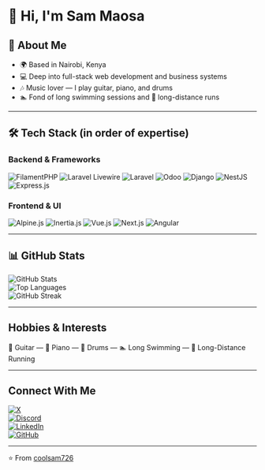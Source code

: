 # 👋 Hi, I'm Sam Maosa

## 🚀 About Me
- 🌍 Based in Nairobi, Kenya  
- 💻 Deep into full-stack web development and business systems  
- 🎶 Music lover — I play guitar, piano, and drums  
- 🏊 Fond of long swimming sessions and 🏃 long-distance runs  

---

## 🛠️ Tech Stack (in order of expertise)

###  Backend & Frameworks
<p>
  <img alt="FilamentPHP" src="https://img.shields.io/badge/FilamentPHP-000000?style=for-the-badge&logo=filament&logoColor=white" />
  <img alt="Laravel Livewire" src="https://img.shields.io/badge/Livewire-%23FB70A9?style=for-the-badge&logo=livewire&logoColor=white" />
  <img alt="Laravel" src="https://img.shields.io/badge/Laravel-F05340?style=for-the-badge&logo=laravel&logoColor=white" />
  <img alt="Odoo" src="https://img.shields.io/badge/Odoo-714B67?style=for-the-badge&logo=odoo&logoColor=white" />
  <img alt="Django" src="https://img.shields.io/badge/Django-092E20?style=for-the-badge&logo=django&logoColor=white" />
  <img alt="NestJS" src="https://img.shields.io/badge/NestJS-E0234E?style=for-the-badge&logo=nestjs&logoColor=white" />
  <img alt="Express.js" src="https://img.shields.io/badge/Express.js-000000?style=for-the-badge&logo=express&logoColor=white" />
</p>

###  Frontend & UI
<p>
  <img alt="Alpine.js" src="https://img.shields.io/badge/Alpine.js-8BC0D0?style=for-the-badge&logo=alpinedotjs&logoColor=black" />
  <img alt="Inertia.js" src="https://img.shields.io/badge/Inertia.js-3B82F6?style=for-the-badge&logo=inertia&logoColor=white" />
  <img alt="Vue.js" src="https://img.shields.io/badge/Vue.js-35495E?style=for-the-badge&logo=vue.js&logoColor=4FC08D" />
  <img alt="Next.js" src="https://img.shields.io/badge/Next.js-000000?style=for-the-badge&logo=next.js&logoColor=white" />
  <img alt="Angular" src="https://img.shields.io/badge/Angular-DD0031?style=for-the-badge&logo=angular&logoColor=white" />
</p>

---

## 📊 GitHub Stats
![GitHub Stats](https://github-readme-stats.vercel.app/api?username=coolsam726&show_icons=true&theme=radical)  
![Top Languages](https://github-readme-stats.vercel.app/api/top-langs/?username=coolsam726&layout=compact&theme=radical)  
![GitHub Streak](https://github-readme-streak-stats.herokuapp.com/?user=coolsam726&theme=radical&hide_border=false)  

---

##  Hobbies & Interests  
🎸 Guitar — 🎹 Piano — 🥁 Drums — 🏊 Long Swimming — 🏃 Long-Distance Running  

---

##  Connect With Me
[![X](https://img.shields.io/badge/X-000000?style=for-the-badge&logo=x&logoColor=white)](https://x.com/coolsam726)  
[![Discord](https://img.shields.io/badge/Discord-5865F2?style=for-the-badge&logo=discord&logoColor=white)](https://discordapp.com/users/coolsam726)  
[![LinkedIn](https://img.shields.io/badge/LinkedIn-0077B5?style=for-the-badge&logo=linkedin&logoColor=white)](https://linkedin.com/in/coolsam726)  
[![GitHub](https://img.shields.io/badge/GitHub-100000?style=for-the-badge&logo=github&logoColor=white)](https://github.com/coolsam726)  

---

⭐️ From [coolsam726](https://github.com/coolsam726)
